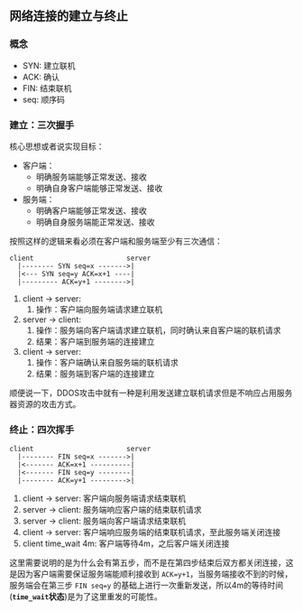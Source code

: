## 网络连接的建立与终止

### 概念

+ SYN: 建立联机
+ ACK: 确认
+ FIN: 结束联机
+ seq: 顺序码

### 建立：三次握手

核心思想或者说实现目标：

+ 客户端：
    + 明确服务端能够正常发送、接收
    + 明确自身客户端能够正常发送、接收
+ 服务端：
    + 明确客户端能够正常发送、接收
    + 明确自身服务端能正常发送、接收

按照这样的逻辑来看必须在客户端和服务端至少有三次通信：

```
client                       server
  |-------- SYN seq=x ------->|
  |<--- SYN seq=y ACK=x+1 ----|
  |--------- ACK=y+1 -------->|
```

1. client -> server:
    1. 操作：客户端向服务端请求建立联机
2. server -> client:
    1. 操作：服务端向客户端请求建立联机，同时确认来自客户端的联机请求
    2. 结果：客户端到服务端的连接建立
3. client -> server: 
    1. 操作：客户端确认来自服务端的联机请求
    2. 结果：服务端到客户端的连接建立

顺便说一下，DDOS攻击中就有一种是利用发送建立联机请求但是不响应占用服务器资源的攻击方式。

### 终止：四次挥手

```
client                       server
  |-------- FIN seq=x ------->|
  |<------- ACK=x+1 ----------|
  |<------- FIN seq=y --------|
  |-------- ACK=y+1 --------->|
```

1. client -> server: 客户端向服务端请求结束联机
2. server -> client: 服务端响应客户端的结束联机请求
3. server -> client: 服务端向客户端请求结束联机
4. client -> server: 客户端响应服务端的结束联机请求，至此服务端关闭连接
5. client time_wait 4m: 客户端等待4m，之后客户端关闭连接

这里需要说明的是为什么会有第五步，而不是在第四步结束后双方都关闭连接，这是因为客户端需要保证服务端能顺利接收到 `ACK=y+1`，当服务端接收不到的时候，服务端会在第三步 `FIN seq=y` 的基础上进行一次重新发送，所以4m的等待时间(**`time_wait`状态**)是为了这里重发的可能性。
